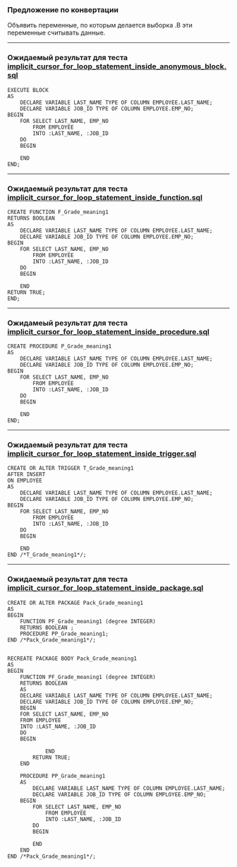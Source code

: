 ### Предложение по конвертации

Объявить переменные, по которым делается выборка .В эти переменные считывать данные.

----------------------------------------

### Ожидаемый результат для теста [implicit_cursor_for_loop_statement_inside_anonymous_block.sql](implicit_cursor_for_loop_statement_inside_anonymous_block.sql)

    EXECUTE BLOCK
    AS
        DECLARE VARIABLE LAST_NAME TYPE OF COLUMN EMPLOYEE.LAST_NAME;
        DECLARE VARIABLE JOB_ID TYPE OF COLUMN EMPLOYEE.EMP_NO;
    BEGIN
        FOR SELECT LAST_NAME, EMP_NO
            FROM EMPLOYEE
            INTO :LAST_NAME, :JOB_ID
        DO
        BEGIN
        
        END
    END;

----------------------------------------


### Ожидаемый результат для теста [implicit_cursor_for_loop_statement_inside_function.sql](implicit_cursor_for_loop_statement_inside_function.sql)
    CREATE FUNCTION F_Grade_meaning1
    RETURNS BOOLEAN
    AS
        DECLARE VARIABLE LAST_NAME TYPE OF COLUMN EMPLOYEE.LAST_NAME;
        DECLARE VARIABLE JOB_ID TYPE OF COLUMN EMPLOYEE.EMP_NO;
    BEGIN
        FOR SELECT LAST_NAME, EMP_NO
            FROM EMPLOYEE
            INTO :LAST_NAME, :JOB_ID
        DO
        BEGIN
        
        END
    RETURN TRUE;
    END; 


----------------------------------------


### Ожидамеый результат для теста [implicit_cursor_for_loop_statement_inside_procedure.sql](implicit_cursor_for_loop_statement_inside_procedure.sql)
    CREATE PROCEDURE P_Grade_meaning1
    AS
        DECLARE VARIABLE LAST_NAME TYPE OF COLUMN EMPLOYEE.LAST_NAME;
        DECLARE VARIABLE JOB_ID TYPE OF COLUMN EMPLOYEE.EMP_NO;
    BEGIN
        FOR SELECT LAST_NAME, EMP_NO
            FROM EMPLOYEE
            INTO :LAST_NAME, :JOB_ID
        DO
        BEGIN
    
        END
    END; 


----------------------------------------


### Ожидаемый результат для теста [implicit_cursor_for_loop_statement_inside_trigger.sql](implicit_cursor_for_loop_statement_inside_trigger.sql)

    CREATE OR ALTER TRIGGER T_Grade_meaning1
    AFTER INSERT
    ON EMPLOYEE
    AS
        DECLARE VARIABLE LAST_NAME TYPE OF COLUMN EMPLOYEE.LAST_NAME;
        DECLARE VARIABLE JOB_ID TYPE OF COLUMN EMPLOYEE.EMP_NO;
    BEGIN
        FOR SELECT LAST_NAME, EMP_NO
            FROM EMPLOYEE
            INTO :LAST_NAME, :JOB_ID
        DO
        BEGIN
        
        END
    END /*T_Grade_meaning1*/;

----------------------------------------


### Ожидаемый результат для теста [implicit_cursor_for_loop_statement_inside_package.sql](implicit_cursor_for_loop_statement_inside_package.sql)

    CREATE OR ALTER PACKAGE Pack_Grade_meaning1
    AS
    BEGIN
        FUNCTION PF_Grade_meaning1 (degree INTEGER)
        RETURNS BOOLEAN ;  
        PROCEDURE PP_Grade_meaning1;
    END /*Pack_Grade_meaning1*/;


    RECREATE PACKAGE BODY Pack_Grade_meaning1
    AS
    BEGIN
        FUNCTION PF_Grade_meaning1 (degree INTEGER)
        RETURNS BOOLEAN
        AS
        DECLARE VARIABLE LAST_NAME TYPE OF COLUMN EMPLOYEE.LAST_NAME;
        DECLARE VARIABLE JOB_ID TYPE OF COLUMN EMPLOYEE.EMP_NO;
        BEGIN
        FOR SELECT LAST_NAME, EMP_NO
        FROM EMPLOYEE
        INTO :LAST_NAME, :JOB_ID
        DO
        BEGIN
        
                END
            RETURN TRUE;
        END
    
        PROCEDURE PP_Grade_meaning1
        AS
            DECLARE VARIABLE LAST_NAME TYPE OF COLUMN EMPLOYEE.LAST_NAME;
            DECLARE VARIABLE JOB_ID TYPE OF COLUMN EMPLOYEE.EMP_NO;
        BEGIN
            FOR SELECT LAST_NAME, EMP_NO
                FROM EMPLOYEE
                INTO :LAST_NAME, :JOB_ID
            DO
            BEGIN
    
            END
        END  
    END /*Pack_Grade_meaning1*/;